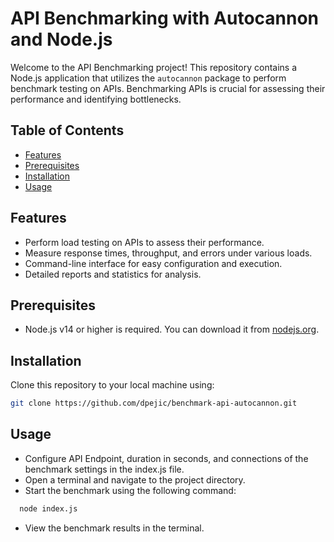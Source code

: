 # API Benchmarking with Autocannon and Node.js

Welcome to the API Benchmarking project! This repository contains a Node.js application that utilizes the `autocannon` package to perform benchmark testing on APIs. Benchmarking APIs is crucial for assessing their performance and identifying bottlenecks.

## Table of Contents

- [Features](#features)
- [Prerequisites](#prerequisites)
- [Installation](#installation)
- [Usage](#usage)

## Features

- Perform load testing on APIs to assess their performance.
- Measure response times, throughput, and errors under various loads.
- Command-line interface for easy configuration and execution.
- Detailed reports and statistics for analysis.

## Prerequisites

- Node.js v14 or higher is required. You can download it from [nodejs.org](https://nodejs.org/).

## Installation

Clone this repository to your local machine using:

```bash
git clone https://github.com/dpejic/benchmark-api-autocannon.git
```

## Usage

- Configure API Endpoint, duration in seconds, and connections of the benchmark settings in the index.js file.
- Open a terminal and navigate to the project directory.
- Start the benchmark using the following command:

```bash
  node index.js
```

- View the benchmark results in the terminal.
